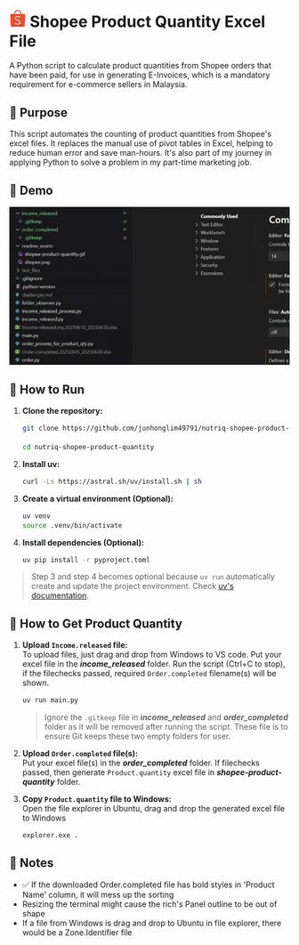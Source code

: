 # <img src="readme_assets/shopee.png" width="30"> **Shopee Product Quantity Excel File**
A Python script to calculate product quantities from Shopee orders that have been paid, for use in generating E-Invoices, which is a mandatory requirement for e-commerce sellers in Malaysia.

## 🎯 Purpose
This script automates the counting of product quantities from Shopee's excel files. It replaces the manual use of pivot tables in Excel, helping to reduce human error and save man-hours. It's also part of my journey in applying Python to solve a problem in my part-time marketing job.

## 🎥 Demo
![Demo](readme_assets/shopee-product-quantity-demo_2025-07-30.gif)

## 🚀 How to Run
1. **Clone the repository:**

   ```bash
   git clone https://github.com/junhonglim49791/nutriq-shopee-product-quantity.git
   
   cd nutriq-shopee-product-quantity
   ```  
2. **Install uv:**  
    ```bash
    curl -Ls https://astral.sh/uv/install.sh | sh
    ```
3. **Create a virtual environment (Optional):**  
    ```bash
    uv venv
    source .venv/bin/activate
    ```
4. **Install dependencies (Optional):**
    ```bash
    uv pip install -r pyproject.toml
    ```
> Step 3 and step 4 becomes optional because `uv run` automatically create and update the project environment. Check [uv's documentation](https://docs.astral.sh/uv/reference/cli/#uv-run).

## 🛒 How to Get Product Quantity

1. **Upload `Income.released` file:**   
    To upload files, just drag and drop from Windows to VS code. 
    Put your excel file in the ***income_released*** folder. Run the script (Ctrl+C to stop), if the filechecks passed, required `Order.completed` filename(s) will be shown. 
    ```bash
    uv run main.py
    ```
    > Ignore the `.gitkeep` file in ***income_released*** and ***order_completed*** folder as it will be removed after running the script. These file is to ensure Git keeps these two empty folders for user.
     
2. **Upload `Order.completed` file(s):**  
    Put your excel file(s) in the ***order_completed*** folder. If filechecks passed, then generate `Product.quantity` excel file in ***shopee-product-quantity*** folder.

3. **Copy `Product.quantity` file to Windows:**  
    Open the file explorer in Ubuntu, drag and drop the generated excel file to Windows
    ```bash   
    explorer.exe .
    ```


## 📝 Notes
- ✅ If the downloaded Order.completed file has bold styles in 'Product Name' column, it will mess up the sorting
- Resizing the terminal might cause the rich's Panel outline to be out of shape
- If a file from Windows is drag and drop to Ubuntu in file explorer, there would be a Zone.Identifier file
